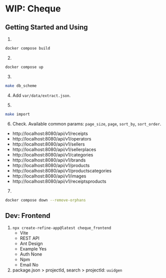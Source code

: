 # WIP: Cheque

## Getting Started and Using

1.
```bash
docker compose build
```

2.
```bash
docker compose up
```

3.
```bash
make db_scheme
```

4. Add `var/data/extract.json`.

5.
```bash
make import
```

6. Check. Available common params: `page_size`, `page`, `sort_by`, `sort_order`.
- http://localhost:8080/api/v1/receipts
- http://localhost:8080/api/v1/operators
- http://localhost:8080/api/v1/sellers
- http://localhost:8080/api/v1/sellerplaces
- http://localhost:8080/api/v1/categories
- http://localhost:8080/api/v1/brands
- http://localhost:8080/api/v1/products
- http://localhost:8080/api/v1/productscategories
- http://localhost:8080/api/v1/images
- http://localhost:8080/api/v1/receiptsproducts

7.
```bash
docker compose down --remove-orphans
```

## Dev: Frontend
1. `npx create-refine-app@latest cheque_frontend`
   - Vite
   - REST API
   - Ant Design
   - Example Yes
   - Auth None
   - Npm
   - Email No
2. package.json > projectId, search > projectId: `uuidgen`